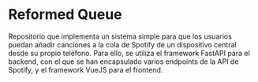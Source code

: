 # Reformed Queue
Repositorio que implementa un sistema simple para que los usuarios puedan añadir canciones a la cola de Spotify de un dispositivo central desde su propio teléfono.
Para ello, se utiliza el framework FastAPI para el backend, con el que se han encapsulado varios endpoints de la API de Spotify, y el framework VueJS para el frontend.
